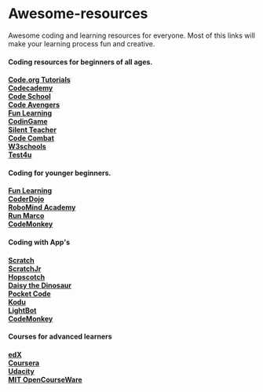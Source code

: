 # Awesome-resources

Awesome coding and learning resources for everyone.
Most of this links will make your learning process fun and creative.

<h4>Coding resources for beginners of all ages.<h4>

<a href="https://code.org/" target="_blank"> Code.org Tutorials </a> <br>
<a href="https://www.codecademy.com/" target="_blank"> Codecademy </a> <br>
<a href="https://www.codeschool.com/" target="_blank"> Code School </a> <br>
<a href="https://www.codeavengers.com/" target="_blank"> Code Avengers </a> <br>
<a href="http://www.funlearning.com/" target="_blank"> Fun Learning </a> <br>
<a href="https://www.codingame.com/" target="_blank"> CodinGame </a> <br>
<a href="http://silentteacher.toxicode.fr/" target="_blank"> Silent Teacher </a> <br>
<a href="https://codecombat.com/" target="_blank"> Code Combat </a> <br>
<a href="http://www.w3schools.com/" target="_blank"> W3schools </a> <br>
<a href="https://www.test4u.eu/" target="_blank"> Test4u </a> <br>


<h4>Coding for younger beginners.<h4>

<a href="http://www.funlearning.com/" target="_blank"> Fun Learning </a> <br>
<a href="https://coderdojo.com/" target="_blank"> CoderDojo </a> <br>
<a href="https://www.robomindacademy.com/" target="_blank"> RoboMind Academy </a> <br>
<a href="https://www.allcancode.com/" target="_blank"> Run Marco </a> <br>
<a href="https://www.playcodemonkey.com/" target="_blank"> CodeMonkey </a> <br> 

<h4>Coding with App's<h4>
 
<a href="https://scratch.mit.edu/" target="_blank"> Scratch </a> <br>
<a href="http://www.scratchjr.org/" target="_blank"> ScratchJr </a> <br>
<a href="https://www.gethopscotch.com/" target="_blank">  Hopscotch </a> <br> 
<a href="http://www.daisythedinosaur.com/" target="_blank">  Daisy the Dinosaur </a> <br> 
<a href="https://share.catrob.at/pocketcode/" target="_blank">  Pocket Code </a> <br>
<a href="http://www.kodugamelab.com/" target="_blank"> Kodu </a> <br> 
<a href="http://lightbot.com/hocflash.html" target="_blank"> LightBot </a> <br> 
<a href="https://www.playcodemonkey.com/" target="_blank"> CodeMonkey </a> <br>  

<h4>Courses for advanced learners<h4>

<a href="https://www.edx.org/course-list/allschools/computer-science/allcourses" target="_blank"> edX </a> <br> 
<a href="https://www.coursera.org/courses?orderby=upcoming&cats=cs-programming" target="_blank"> Coursera </a> <br> 
<a href="https://www.udacity.com/courses#!/all" target="_blank"> Udacity </a> <br> 
<a href="http://ocw.mit.edu/courses/electrical-engineering-and-computer-science/" target="_blank"> MIT OpenCourseWare </a> <br> 

